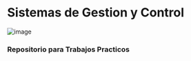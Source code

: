 # Sistemas de Gestion y Control
![image](https://github.com/OscarAGazzola/Sistemas-de-Gestion-y-Control_Trabajos-Practicos/assets/108508184/779e38d5-bbe6-440e-928a-55ffadc071ee)

### Repositorio para Trabajos Practicos
